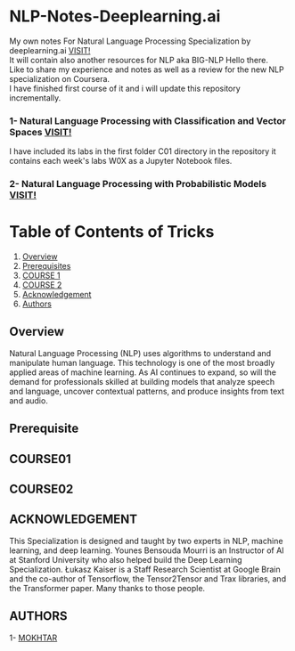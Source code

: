 # NLP-Notes-Deeplearning.ai
My own notes For Natural Language Processing Specialization by deeplearning.ai [VISIT!](https://www.coursera.org/specializations/natural-language-processing)  
It will contain also another resources for NLP aka BIG-NLP
Hello there.  
Like to share my experience and notes as well as a review for the new NLP specialization on Coursera.  
I have finished first course of it and i will update this repository incrementally.  
### 1- Natural Language Processing with Classification and Vector Spaces [VISIT!](https://www.coursera.org/learn/classification-vector-spaces-in-nlp)  
I have included its labs in the first folder C01 directory in the repository it contains each week's labs W0X as a Jupyter Notebook files.

### 2- Natural Language Processing with Probabilistic Models [VISIT!](https://www.coursera.org/learn/probabilistic-models-in-nlp)  

# Table of Contents of Tricks
1. [Overview](#Overview)
2. [Prerequisites](#Prerequisite)
3. [COURSE 1](#COURSE01)
4. [COURSE 2](#COURSE02)
5. [Acknowledgement](#ACKNOWLEDGEMENT)
6. [Authors](#AUTHORS)

## Overview
Natural Language Processing (NLP) uses algorithms to understand and manipulate human language. This technology is one of the most broadly applied areas of machine learning. As AI continues to expand, so will the demand for professionals skilled at building models that analyze speech and language, uncover contextual patterns, and produce insights from text and audio.


## Prerequisite
## COURSE01
## COURSE02

###

###
## ACKNOWLEDGEMENT
This Specialization is designed and taught by two experts in NLP, machine learning, and deep learning. Younes Bensouda Mourri is an Instructor of AI at Stanford University who also helped build the Deep Learning Specialization. Łukasz Kaiser is a Staff Research Scientist at Google Brain and the co-author of Tensorflow, the Tensor2Tensor and Trax libraries, and the Transformer paper.
Many thanks to those people.  

## AUTHORS
1- [MOKHTAR](https://github.com/mohamed-mokhtar)
